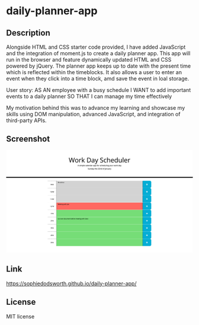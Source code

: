 # daily-planner-app

## Description 

Alongside HTML and CSS starter code provided, I have added JavaScript and the integration of moment.js to create a daily planner app. This app will run in the browser and feature dynamically updated HTML and CSS powered by jQuery. The planner app keeps up to date with the present time which is reflected within the timeblocks. It also allows a user to enter an event when they click into a time block, amd save the event in loal storage. 

User story:
AS AN employee with a busy schedule
I WANT to add important events to a daily planner
SO THAT I can manage my time effectively

My motivation behind this was to advance my learning and showcase my skills using DOM manipulation, advanced JavaScript, and integration of third-party APIs.

## Screenshot
<img src="assets/images/work-day-scheduler.png" alt="">

## Link
https://sophiedodsworth.github.io/daily-planner-app/

## License 
MIT license